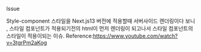 Issue

Style-component 스타일을 Next.js13 버전에 적용할때 서버사이드 렌더링이다 보니 , 스타일 컴포넌트가 적용되기전의 html이 먼저 렌더링이 되고나서 스타일 컴포넌트의 스타일이 적용이되는 이슈.
Reference:https://www.youtube.com/watch?v=3tgrPm2aKog